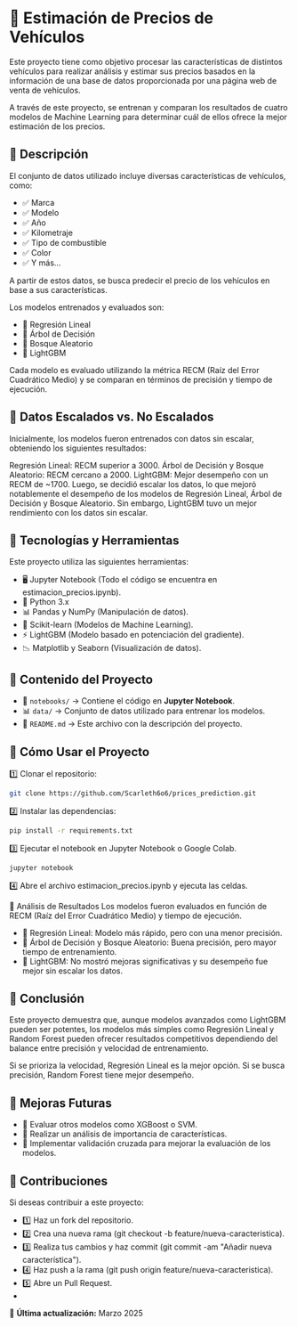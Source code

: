 # 🚗 Estimación de Precios de Vehículos
Este proyecto tiene como objetivo procesar las características de distintos vehículos para realizar análisis y estimar sus precios basados en la información de una base de datos proporcionada por una página web de venta de vehículos.

A través de este proyecto, se entrenan y comparan los resultados de cuatro modelos de Machine Learning para determinar cuál de ellos ofrece la mejor estimación de los precios.
## 📌 Descripción
El conjunto de datos utilizado incluye diversas características de vehículos, como:

 - ✅ Marca
 - ✅ Modelo
 - ✅ Año
 - ✅ Kilometraje
 - ✅ Tipo de combustible
 - ✅ Color
 - ✅ Y más…

A partir de estos datos, se busca predecir el precio de los vehículos en base a sus características.

Los modelos entrenados y evaluados son:

 - 🔹 Regresión Lineal
 - 🔹 Árbol de Decisión
 - 🔹 Bosque Aleatorio
 - 🔹 LightGBM

Cada modelo es evaluado utilizando la métrica RECM (Raíz del Error Cuadrático Medio) y se comparan en términos de precisión y tiempo de ejecución.

## 📌 Datos Escalados vs. No Escalados
Inicialmente, los modelos fueron entrenados con datos sin escalar, obteniendo los siguientes resultados:

Regresión Lineal: RECM superior a 3000.
Árbol de Decisión y Bosque Aleatorio: RECM cercano a 2000.
LightGBM: Mejor desempeño con un RECM de ~1700.
Luego, se decidió escalar los datos, lo que mejoró notablemente el desempeño de los modelos de Regresión Lineal, Árbol de Decisión y Bosque Aleatorio. Sin embargo, LightGBM tuvo un mejor rendimiento con los datos sin escalar.

## 📌 Tecnologías y Herramientas
Este proyecto utiliza las siguientes herramientas:

- 🖥 Jupyter Notebook (Todo el código se encuentra en estimacion_precios.ipynb).
- 🐍 Python 3.x
- 📊 Pandas y NumPy (Manipulación de datos).
- 🤖 Scikit-learn (Modelos de Machine Learning).
- ⚡ LightGBM (Modelo basado en potenciación del gradiente).
- 📉 Matplotlib y Seaborn (Visualización de datos).

## 📂 Contenido del Proyecto
- 📄 `notebooks/` → Contiene el código en **Jupyter Notebook**.
- 📊 `data/` → Conjunto de datos utilizado para entrenar los modelos.
- 📜 `README.md` → Este archivo con la descripción del proyecto.

## 🚀 Cómo Usar el Proyecto
1️⃣ Clonar el repositorio:
   ```bash
   git clone https://github.com/Scarleth6o6/prices_prediction.git
   ```
2️⃣ Instalar las dependencias:
   ```bash
   pip install -r requirements.txt
   ```
3️⃣ Ejecutar el notebook en Jupyter Notebook o Google Colab.
   ```bash
   jupyter notebook
   ```
4️⃣ Abre el archivo estimacion_precios.ipynb y ejecuta las celdas.

📌 Análisis de Resultados
Los modelos fueron evaluados en función de RECM (Raíz del Error Cuadrático Medio) y tiempo de ejecución.

- 🔹 Regresión Lineal: Modelo más rápido, pero con una menor precisión.
- 🔹 Árbol de Decisión y Bosque Aleatorio: Buena precisión, pero mayor tiempo de entrenamiento.
- 🔹 LightGBM: No mostró mejoras significativas y su desempeño fue mejor sin escalar los datos.

## 📌 Conclusión
Este proyecto demuestra que, aunque modelos avanzados como LightGBM pueden ser potentes, los modelos más simples como Regresión Lineal y Random Forest pueden ofrecer resultados competitivos dependiendo del balance entre precisión y velocidad de entrenamiento.

Si se prioriza la velocidad, Regresión Lineal es la mejor opción.
Si se busca precisión, Random Forest tiene mejor desempeño.

## 📌 Mejoras Futuras
- 🚀 Evaluar otros modelos como XGBoost o SVM.
- 🚀 Realizar un análisis de importancia de características.
- 🚀 Implementar validación cruzada para mejorar la evaluación de los modelos.

## 📌 Contribuciones
Si deseas contribuir a este proyecto:

- 1️⃣ Haz un fork del repositorio.
- 2️⃣ Crea una nueva rama (git checkout -b feature/nueva-caracteristica).
- 3️⃣ Realiza tus cambios y haz commit (git commit -am "Añadir nueva característica").
- 4️⃣ Haz push a la rama (git push origin feature/nueva-caracteristica).
- 5️⃣ Abre un Pull Request.
- 
📅 **Última actualización:** Marzo 2025

